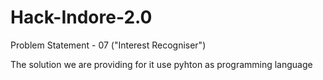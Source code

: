 # Hack-Indore-2.0
Problem Statement - 07 ("Interest Recogniser")

The solution we are providing for it use pyhton as programming language

